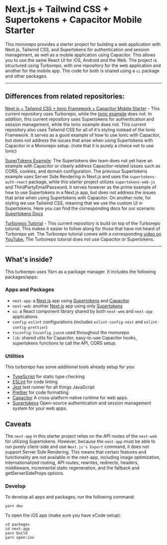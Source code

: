 # Next.js + Tailwind CSS + Supertokens + Capacitor Mobile Starter

This monorepo provides a starter project for building a web application with Next.js, Tailwind CSS, and Supertokens for authentication and session management, as well as a mobile application using Capacitor. This allows you to use the same React UI for iOS, Android and the Web. The project is structured using Turborepo, with one repository for the web application and another for the mobile app. The code for both is shared using a `ui` package and other packages.

---

## Differences from related repositories:

[Next.js + Tailwind CSS + Ionic Framework + Capacitor Mobile Starter](https://github.com/mlynch/nextjs-tailwind-ionic-capacitor-starter) - This current repository uses Turborepo, while the [Ionic example](https://github.com/mlynch/nextjs-tailwind-ionic-capacitor-starter) does not. In addition, this current repository uses Supertokens for authentication and session management, while the Ionic example does not. This current repository also uses Tailwind CSS for all of it's styling instead of the Ionic Framework. It serves as a good example of how to use Ionic with Capacitor, but does not address the issues that arise when using Supertokens with Capacitor in a Monorepo setup. (note that it is purely a choice not to use Ionic)

[SuperTokens Example](https://github.com/supertokens/next.js/tree/canary/examples/with-supertokens): The Supertokens dev team does not yet have an example with Capacitor or clearly address Capacitor-related issues such as CORS, cookies, and domain configuration. The previous Supertokens example uses Server Side Rendering in Next.js and uses the `supertokens-auth-react` package, while this starter project utilizes `supertokens-web-js` and ThirdPartyEmailPassword. It serves however as the prime example of how to use Supertokens in a Next.js app, but does not address the issues that arise when using Supertokens with Capacitor. On another note, for styling we use Tailwind CSS, meaning that we use the custom UI in Supertokens. Here you can find the corresponding docs for our scenario: [Supertokens Docs](https://supertokens.com/docs/thirdpartyemailpassword/custom-ui/init/frontend)

[Turborepo Tutorial](https://github.com/leoroese/turborepo-tutorial) - This current repository is build on top of the Turborepo tutorial. This makes it easier to follow along for those that have not heard of Turborepo yet. The Turborepo tutorial comes with a corresponding [video on YouTube.](https://www.youtube.com/watch?v=YQLw5kJ1yrQ&t=1s) The Turborepo tutorial does not use Capacitor or Supertokens.

---

## What's inside?

This turborepo uses Yarn as a package manager. It includes the following packages/apps:

### Apps and Packages

- `next-app`: a [Next.js](https://nextjs.org) app using [Supertokens](https://supertokens.com/) and [Capacitor](https://capacitorjs.com/)
- `next-web`: another [Next.js](https://nextjs.org) app using only [Supertokens](https://supertokens.com/)
- `ui`: a React component library shared by both `next-web` and `next-app` applications
- `config`: `eslint` configurations (includes `eslint-config-next` and `eslint-config-prettier`)
- `tsconfig`: `tsconfig.json`s used throughout the monorepo
- `lib`: shared utils for Capacitor, easy-to-use Capacitor hooks, supertokens functions to call the API, CORS setup. 

### Utilities

This turborepo has some additional tools already setup for you:

- [TypeScript](https://www.typescriptlang.org/) for static type checking
- [ESLint](https://eslint.org/) for code linting
- [Jest](https://jestjs.io) test runner for all things JavaScript
- [Prettier](https://prettier.io) for code formatting
- [Capacitor](https://capacitorjs.com/) A cross-platform native runtime for web apps.
- [Supertokens](https://supertokens.com/) Open-source authentication and session management system for your web apps.

## Caveats

The `next-app` in this starter project relies on the API routes of the `next-web` for utilizing Supertokens. However, because the `next-app` must be able to run purely client-side and use `Next.js's Export` command, it does not support Server Side Rendering. This means that certain features and functionality are not available in the next-app, including image optimization, internationalized routing, API routes, rewrites, redirects, headers, middleware, incremental static regeneration, and the fallback and getServerSideProps options.

### Develop

To develop all apps and packages, run the following command:

```
yarn dev
```

To open the iOS app (make sure you have xCode setup): 

```
cd packages
cd next-app
yarn build
yarn open:ios
```



